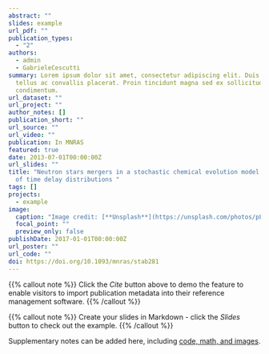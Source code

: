 ```yaml
---
abstract: ""
slides: example
url_pdf: ""
publication_types:
  - "2"
authors:
  - admin
  - GabrieleCescutti
summary: Lorem ipsum dolor sit amet, consectetur adipiscing elit. Duis posuere
  tellus ac convallis placerat. Proin tincidunt magna sed ex sollicitudin
  condimentum.
url_dataset: ""
url_project: ""
author_notes: []
publication_short: ""
url_source: ""
url_video: ""
publication: In MNRAS
featured: true
date: 2013-07-01T00:00:00Z
url_slides: ""
title: "Neutron stars mergers in a stochastic chemical evolution model: impact
  of time delay distributions "
tags: []
projects:
  - example
image:
  caption: "Image credit: [**Unsplash**](https://unsplash.com/photos/pLCdAaMFLTE)"
  focal_point: ""
  preview_only: false
publishDate: 2017-01-01T00:00:00Z
url_poster: ""
url_code: ""
doi: https://doi.org/10.1093/mnras/stab281
---
```


{{% callout note %}}
Click the _Cite_ button above to demo the feature to enable visitors to import publication metadata into their reference management software.
{{% /callout %}}

{{% callout note %}}
Create your slides in Markdown - click the _Slides_ button to check out the example.
{{% /callout %}}

Supplementary notes can be added here, including [code, math, and images](https://wowchemy.com/docs/writing-markdown-latex/).
